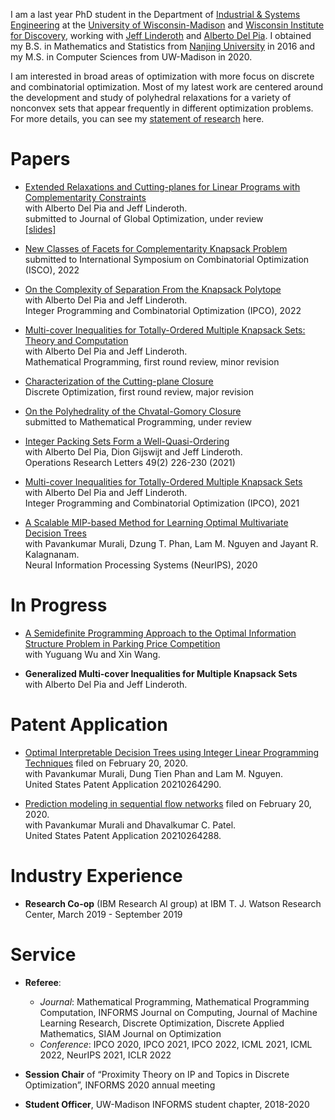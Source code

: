 I am a last year PhD student in the Department of [Industrial & Systems Engineering](https://www.engr.wisc.edu/department/industrial-systems-engineering/) at the [University of Wisconsin-Madison](https://www.wisc.edu/) and [Wisconsin Institute for Discovery](https://wid.wisc.edu/), working with [Jeff Linderoth](https://jlinderoth.github.io/) and [Alberto Del Pia](https://sites.google.com/site/albertodelpia/home). I obtained my B.S. in Mathematics and Statistics from [Nanjing University](https://www.nju.edu.cn/en/main.psp) in 2016 and my M.S. in Computer Sciences from UW-Madison in 2020.


I am interested in broad areas of optimization with more focus on discrete and combinatorial optimization. Most of my latest work are centered around the development and study of polyhedral relaxations for a variety of nonconvex sets that appear frequently in different optimization problems. For more details, you can see my [statement of research](https://drive.google.com/file/d/1BgKvPZ6cJz-s6XqEneiaTX_FyR0BBvFr/view?usp=sharing) here.


# Papers

- [Extended Relaxations and Cutting-planes for Linear Programs with Complementarity Constraints](https://drive.google.com/file/d/1_tLJrS3txmdV_ZKgbHmStN2fmBynWFwt/view?usp=sharing) <br>
  with Alberto Del Pia and Jeff Linderoth. <br>
  submitted to Journal of Global Optimization, under review <br>
  [[slides]](https://drive.google.com/file/d/1LQhMkQrWOiKZDTWx1FuikpdKOqTtX1ft/view?usp=sharing) <br>

- [New Classes of Facets for Complementarity Knapsack Problem](https://arxiv.org/pdf/2203.02873.pdf) <br>
  submitted to International Symposium on Combinatorial Optimization (ISCO), 2022 <br>

- [On the Complexity of Separation From the Knapsack Polytope](http://www.optimization-online.org/DB_FILE/2021/11/8682.pdf) <br>
  with Alberto Del Pia and Jeff Linderoth. <br>
Integer Programming and Combinatorial Optimization (IPCO), 2022 <br>

- [Multi-cover Inequalities for Totally-Ordered Multiple Knapsack Sets: Theory and Computation](http://www.optimization-online.org/DB_FILE/2021/06/8428.pdf) <br>
  with Alberto Del Pia and Jeff Linderoth. <br>
  Mathematical Programming, first round review, minor revision <br>

- [Characterization of the Cutting-plane Closure](https://arxiv.org/abs/1911.12943) <br>
  Discrete Optimization, first round review, major revision <br>
  
- [On the Polyhedrality of the Chvatal-Gomory Closure](https://arxiv.org/abs/2106.00295) <br>
  submitted to Mathematical Programming, under review <br>

- [Integer Packing Sets Form a Well-Quasi-Ordering](https://www.sciencedirect.com/science/article/abs/pii/S0167637721000225?via%3Dihub) <br>
  with Alberto Del Pia, Dion Gijswijt and Jeff Linderoth. <br>
  Operations Research Letters 49(2) 226-230 (2021) <br>
  
- [Multi-cover Inequalities for Totally-Ordered Multiple Knapsack Sets](https://link.springer.com/chapter/10.1007%2F978-3-030-73879-2_14) <br>
  with Alberto Del Pia and Jeff Linderoth. <br>
  Integer Programming and Combinatorial Optimization (IPCO), 2021 <br>
  
- [A Scalable MIP-based Method for Learning Optimal Multivariate Decision Trees](https://proceedings.neurips.cc/paper/2020/hash/1373b284bc381890049e92d324f56de0-Abstract.html) <br>
  with Pavankumar Murali, Dzung T. Phan, Lam M. Nguyen and Jayant R. Kalagnanam. <br>
  Neural Information Processing Systems (NeurIPS), 2020 <br>
  
  
# In Progress

- [A Semidefinite Programming Approach to the Optimal Information Structure Problem in Parking Price Competition](https://drive.google.com/file/d/1161C-5P3YZnXQA7LyxdERLH0y0jgm9gS/view?usp=sharing) <br>
  with Yuguang Wu and Xin Wang. <br>

- **Generalized Multi-cover Inequalities for Multiple Knapsack Sets** <br>
  with Alberto Del Pia and Jeff Linderoth. <br>


# Patent Application

- [Optimal Interpretable Decision Trees using Integer Linear Programming Techniques](https://patents.google.com/patent/US20210264290A1/en) filed on February 20, 2020.<br>
  with Pavankumar Murali, Dung Tien Phan and Lam M. Nguyen. <br>
  United States Patent Application 20210264290. <br>

- [Prediction modeling in sequential flow networks](https://patents.google.com/patent/US20210264288A1/en) filed on February 20, 2020.<br>
  with Pavankumar Murali and Dhavalkumar C. Patel. <br>
  United States Patent Application 20210264288. <br>

# Industry Experience

- **Research Co-op** (IBM Research AI group) at IBM T. J. Watson Research Center, March 2019 - September 2019 


# Service

- **Referee**: 
  - *Journal*: Mathematical Programming, Mathematical Programming Computation, INFORMS Journal on Computing, Journal of Machine Learning Research, Discrete Optimization, Discrete Applied Mathematics, SIAM Journal on Optimization <br>
  - *Conference*: IPCO 2020, IPCO 2021, IPCO 2022, ICML 2021, ICML 2022, NeurIPS 2021, ICLR 2022 <br>

- **Session Chair** of “Proximity Theory on IP and Topics in Discrete Optimization”, INFORMS 2020 annual meeting <br>

- **Student Officer**, UW-Madison INFORMS student chapter, 2018-2020




